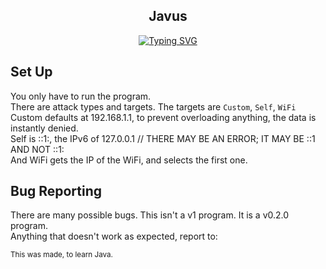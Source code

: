 <h2 align='center'>Javus</h2>
<p align='center'>
<a href="https://git.io/typing-svg"><img src="https://readme-typing-svg.demolab.com?font=Fira+Code&duration=2500&pause=300&color=F7B715&center=true&width=750&height=80&lines=Network+Stress+Testing;Made+in+Java;v0.2.0-Beta" alt="Typing SVG" /></a>
</p>

<h2>Set Up</h2>
You only have to run the program.<br>
There are attack types and targets.
The targets are <code>Custom</code>, <code>Self</code>, <code>WiFi</code><br>
Custom defaults at 192.168.1.1, to prevent overloading anything, the data is instantly denied.<br>
Self is ::1:, the IPv6 of 127.0.0.1   // THERE MAY BE AN ERROR; IT MAY BE ::1 AND NOT ::1:<br>
And WiFi gets the IP of the WiFi, and selects the first one.

<h2>Bug Reporting</h2>
There are many possible bugs. This isn't a v1 program. It is a v0.2.0 program.<br>
Anything that doesn't work as expected, report to: 

<sub>This was made, to learn Java.</sub>
